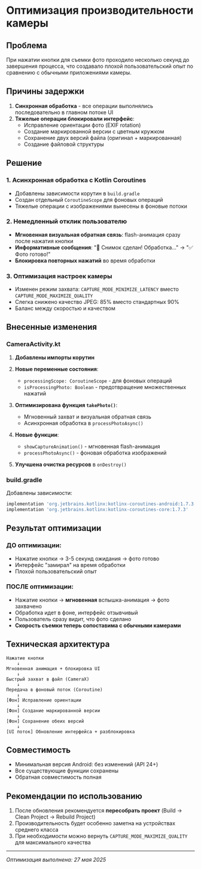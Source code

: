 # Оптимизация производительности камеры

## Проблема
При нажатии кнопки для съемки фото проходило несколько секунд до завершения процесса, что создавало плохой пользовательский опыт по сравнению с обычными приложениями камеры.

## Причины задержки
1. **Синхронная обработка** - все операции выполнялись последовательно в главном потоке UI
2. **Тяжелые операции блокировали интерфейс**:
   - Исправление ориентации фото (EXIF rotation)
   - Создание маркированной версии с цветным кружком
   - Сохранение двух версий файла (оригинал + маркированная)
   - Создание файловой структуры

## Решение

### 1. Асинхронная обработка с Kotlin Coroutines
- Добавлены зависимости корутин в `build.gradle`
- Создан отдельный `CoroutineScope` для фоновых операций
- Тяжелые операции с изображениями вынесены в фоновые потоки

### 2. Немедленный отклик пользователю
- **Мгновенная визуальная обратная связь**: flash-анимация сразу после нажатия кнопки
- **Информативные сообщения**: "📸 Снимок сделан! Обработка..." → "✅ Фото готово!"
- **Блокировка повторных нажатий** во время обработки

### 3. Оптимизация настроек камеры
- Изменен режим захвата: `CAPTURE_MODE_MINIMIZE_LATENCY` вместо `CAPTURE_MODE_MAXIMIZE_QUALITY`
- Слегка снижено качество JPEG: 85% вместо стандартных 90%
- Баланс между скоростью и качеством

## Внесенные изменения

### CameraActivity.kt
1. **Добавлены импорты корутин**
2. **Новые переменные состояния**:
   - `processingScope: CoroutineScope` - для фоновых операций
   - `isProcessingPhoto: Boolean` - предотвращение множественных нажатий
   
3. **Оптимизирована функция `takePhoto()`**:
   - Мгновенный захват и визуальная обратная связь
   - Асинхронная обработка в `processPhotoAsync()`
   
4. **Новые функции**:
   - `showCaptureAnimation()` - мгновенная flash-анимация
   - `processPhotoAsync()` - фоновая обработка изображений
   
5. **Улучшена очистка ресурсов** в `onDestroy()`

### build.gradle
Добавлены зависимости:
```gradle
implementation 'org.jetbrains.kotlinx:kotlinx-coroutines-android:1.7.3'
implementation 'org.jetbrains.kotlinx:kotlinx-coroutines-core:1.7.3'
```

## Результат оптимизации

### ДО оптимизации:
- Нажатие кнопки → 3-5 секунд ожидания → фото готово
- Интерфейс "замирал" на время обработки
- Плохой пользовательский опыт

### ПОСЛЕ оптимизации:
- Нажатие кнопки → **мгновенная** вспышка-анимация → фото захвачено
- Обработка идет в фоне, интерфейс отзывчивый
- Пользователь сразу видит, что фото сделано
- **Скорость съемки теперь сопоставима с обычными камерами**

## Техническая архитектура

```
Нажатие кнопки
    ↓
Мгновенная анимация + блокировка UI
    ↓
Быстрый захват в файл (CameraX)
    ↓
Передача в фоновый поток (Coroutine)
    ↓
[Фон] Исправление ориентации
    ↓
[Фон] Создание маркированной версии
    ↓
[Фон] Сохранение обеих версий
    ↓
[UI поток] Обновление интерфейса + разблокировка
```

## Совместимость
- Минимальная версия Android: без изменений (API 24+)
- Все существующие функции сохранены
- Обратная совместимость полная

## Рекомендации по использованию
1. После обновления рекомендуется **пересобрать проект** (Build → Clean Project → Rebuild Project)
2. Производительность будет особенно заметна на устройствах среднего класса
3. При необходимости можно вернуть `CAPTURE_MODE_MAXIMIZE_QUALITY` для максимального качества

---
*Оптимизация выполнена: 27 мая 2025*